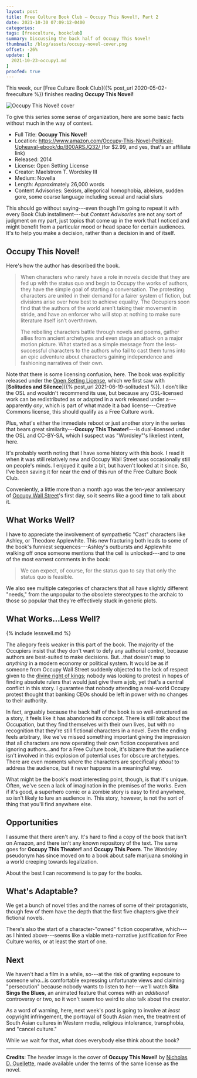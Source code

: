 ```yaml
---
layout: post
title: Free Culture Book Club — Occupy This Novel!, Part 2
date: 2021-10-30 07:09:12-0400
categories:
tags: [freeculture, bookclub]
summary: Discussing the back half of Occupy This Novel!
thumbnail: /blog/assets/occupy-novel-cover.png
offset: -26%
update: [
  2021-10-23-occupy1.md
]
proofed: true
---
```


This week, our [Free Culture Book Club]({% post_url 2020-05-02-freeculture %}) finishes reading **Occupy This Novel!**

![Occupy This Novel! cover](/blog/assets/occupy-novel-cover.png "Occupy This Novel! cover")

To give this series some sense of organization, here are some basic facts without much in the way of context.

 * Full Title:  **Occupy This Novel!**
 * Location:  [https://www.amazon.com/Occupy-This-Novel-Political-Upheaval-ebook/dp/B00ARSJQ32/ <i class="fab fa-amazon"></i>](https://amzn.to/3Ie64OY) (for $2.99, and yes, that's an affiliate link)
 * Released:  2014
 * License:  Open Setting License
 * Creator:  Maelstrom T. Wordsley III
 * Medium:  Novella
 * Length:  Approximately 26,000 words
 * Content Advisories:  Sexism, allegorical homophobia, ableism, sudden gore, some coarse language including sexual and racial slurs

This should go without saying---even though I'm going to repeat it with every Book Club installment---but *Content Advisories* are not any sort of judgment on my part, just topics that come up in the work that I noticed and might benefit from a particular mood or head space for certain audiences.  It's to help you make a decision, rather than a decision in and of itself.

## Occupy This Novel!

Here's how the author has described the book.

 > When characters who rarely have a role in novels decide that they are fed up with the status quo and begin to Occupy the works of authors, they have the simple goal of starting a conversation. The protesting characters are united in their demand for a fairer system of fiction, but divisions arise over how best to achieve equality. The Occupiers soon find that the authors of the world aren’t taking their movement in stride, and have an enforcer who will stop at nothing to make sure literature itself isn’t overthrown.
 >
 > The rebelling characters battle through novels and poems, gather allies from ancient archetypes and even stage an attack on a major motion picture. What started as a simple message from the less-successful characters to the authors who fail to cast them turns into an epic adventure about characters gaining independence and fashioning narratives of their own.

Note that there is some licensing confusion, here.  The book was explicitly released under the [Open Setting License](https://web.archive.org/web/20170430130839/http://www.theonosis.com/wiki/Theonosis:Open_Setting_License), which we first saw with [**Solitudes and Silence**]({% post_url 2021-06-19-solitudes1 %}).  I don't like the OSL and wouldn't recommend its use, but because any OSL-licensed work can be redistributed as or adapted in a work released under a---apparently *any*, which is part of what made it a bad license---Creative Commons license, this should qualify as a Free Culture work.

Plus, what's either the immediate reboot or just another story in the series that bears great similarity---**Occupy This Theater!**---is dual-licensed under the OSL and CC-BY-SA, which I suspect was "Wordsley"'s likeliest intent, here.

It's probably worth noting that I have some history with this book.  I read it when it was still relatively new and Occupy Wall Street was occasionally still on people's minds.  I enjoyed it quite a bit, but haven't looked at it since.  So, I've been saving it for near the end of this run of the Free Culture Book Club.

Conveniently, a little more than a month ago was the ten-year anniversary of [Occupy Wall Street](https://en.wikipedia.org/wiki/Occupy_Wall_Street)'s first day, so it seems like a good time to talk about it.

## What Works Well?

I have to appreciate the involvement of sympathetic "Cast" characters like Ashley, or Theodore Applewhite.  This new fracturing both leads to some of the book's funniest sequences---Ashley's outbursts and Applewhite walking off once someone mentions that the cell is unlocked---and to one of the most earnest comments in the book:

 > We can expect, of course, for the status quo to say that only the status quo is feasible.

We also see multiple categories of characters that all have slightly different "needs," from the unpopular to the obsolete stereotypes to the archaic to those so popular that they're effectively stuck in generic plots.

## What Works...Less Well?

{% include lesswell.md %}

The allegory feels weaker in this part of the book.  The majority of the Occupiers insist that they don't want to defy any authorial control, because authors are best-suited to make decisions.  But...that doesn't map to *anything* in a modern economy or political system.  It would be as if someone from Occupy Wall Street suddenly objected to the lack of respect given to the [divine right of kings](https://en.wikipedia.org/wiki/Divine_right_of_kings); nobody was looking to protest in hopes of finding absolute rulers that would just give them a job, yet that's a central conflict in this story.  I guarantee that nobody attending a real-world Occupy protest thought that banking CEOs should be left in power with no changes to their authority.

In fact, arguably because the back half of the book is so well-structured as a story, it feels like it has abandoned its concept.  There is still *talk* about the Occupation, but they find themselves with their own lives, but with no recognition that they're still fictional characters in a novel.  Even the ending feels arbitrary, like we've missed something important giving the impression that all characters are now operating their own fiction cooperatives and ignoring authors...and for a Free Culture book, it's bizarre that the audience isn't involved in this explosion of potential uses for obscure archetypes.  There are even moments where the characters are specifically *about* to address the audience, but it never happens in a meaningful way.

What might be the book's most interesting point, though, is that it's unique.  Often, we've seen a lack of imagination in the premises of the works.  Even if it's good, a superhero comic or a zombie story is easy to find anywhere, so isn't likely to lure an audience in.  This story, however, is not the sort of thing that you'll find anywhere else.

## Opportunities

I assume that there aren't any.  It's hard to find a copy of the book that isn't on Amazon, and there isn't any known repository of the text.  The same goes for **Occupy This Theater!** and **Occupy This Poem**.  The Wordsley pseudonym has since moved on to a book about safe marijuana smoking in a world creeping towards legalization.

About the best I can recommend is to pay for the books.

## What's Adaptable?

We get a bunch of novel titles and the names of some of their protagonists, though few of them have the depth that the first five chapters give their fictional novels.

There's also the start of a character-"owned" fiction cooperative, which---as I hinted above---seems like a viable meta-narrative justification for Free Culture works, or at least the start of one.

## Next

We haven't had a film in a while, so---at the risk of granting exposure to someone who...is comfortable expressing unfortunate views and claiming "persecution" because nobody wants to listen to her---we'll watch **Sita Sings the Blues**, an animated feature that comes with an *additional* controversy or two, so it won't seem too weird to also talk about the creator.

As a word of warning, here, next week's post is going to involve at *least* copyright infringement, the portrayal of South Asian men, the treatment of South Asian cultures in Western media, religious intolerance, transphobia, and "cancel culture."

While we wait for that, what does everybody else think about the book?

* * *

**Credits**:  The header image is the cover of **Occupy This Novel!** by [Nicholas D. Ouellette](https://www.deviantart.com/ndouellette),  made available under the terms of the same license as the novel.
